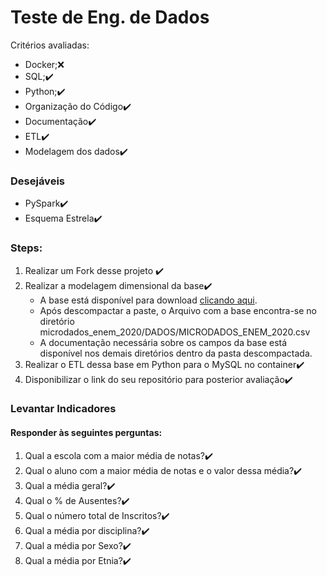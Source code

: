 # Teste de Eng. de Dados
Critérios avaliadas:
- Docker;❌
- SQL;✔️
- Python;✔️
- Organização do Código✔️
- Documentação✔️
- ETL✔️
- Modelagem dos dados✔️

### Desejáveis
- PySpark✔️
- Esquema Estrela✔️


### Steps:

1. Realizar um Fork desse projeto ✔️
2. Realizar a modelagem dimensional da base✔️
    - A base está disponível para download [clicando aqui](https://download.inep.gov.br/microdados/microdados_enem_2020.zip).
    - Após descompactar a paste, o Arquivo com a base encontra-se no diretório microdados_enem_2020/DADOS/MICRODADOS_ENEM_2020.csv
    - A documentação necessária sobre os campos da base está disponível nos demais diretórios dentro da pasta descompactada.
3. Realizar o ETL dessa base em Python para o MySQL no container✔️
4. Disponibilizar o link do seu repositório para posterior avaliação✔️


### Levantar Indicadores
#### Responder às seguintes perguntas:
1. Qual a escola com a maior média de notas?✔️
2. Qual o aluno com a maior média de notas e o valor dessa média?✔️
3. Qual a média geral?✔️
4. Qual o % de Ausentes?✔️
5. Qual o número total de Inscritos?✔️
6. Qual a média por disciplina?✔️
7. Qual a média por Sexo?✔️
8. Qual a média por Etnia?✔️
